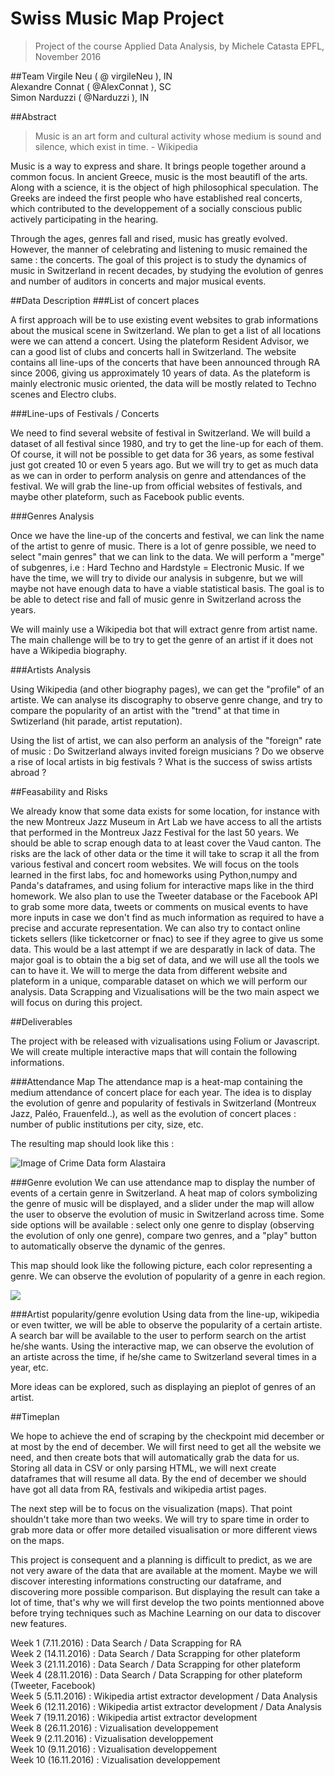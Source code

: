 # Swiss Music Map Project
> Project of the course Applied Data Analysis, by Michele Catasta
EPFL, November 2016

##Team
Virgile Neu ( @ virgileNeu ), IN  
Alexandre Connat ( @AlexConnat ), SC  
Simon Narduzzi ( @Narduzzi ), IN


##Abstract
> Music is an art form and cultural activity whose medium is sound and silence, which exist in time. - Wikipedia  

Music is a way to express and share. It brings people together around a common focus. In ancient Greece, 
music is the most beautifl of the arts. Along with a science, it is the object of high philosophical speculation. The Greeks
are indeed the first people who have established real concerts, which contributed to the developpement of a socially 
conscious public actively participating in the hearing.

Through the ages, genres fall and rised, music has greatly evolved. However, the manner of celebrating and listening to music
 remained the same : the concerts.
 The goal of this project is to study the dynamics of music in Switzerland in recent decades, by studying the evolution of genres
 and number of auditors in concerts and major musical events.


##Data Description
###List of concert places

A first approach will be to use existing event websites to grab informations about the musical scene in Switzerland. We plan to get a list of all locations were we can attend a concert. Using the plateform Resident Advisor, we can a good list of clubs and concerts hall in Switzerland. The website contains all line-ups of the concerts that have been announced through RA since 2006, giving us approximately 10 years of data. As the plateform is mainly electronic music oriented, the data will be mostly related to Techno scenes and Electro clubs.

###Line-ups of Festivals / Concerts

We need to find several website of festival in Switzerland. We will build a dataset of all festival since 1980, and try to get the line-up for each of them. Of course, it will not be possible to get data for 36 years, as some festival just got created 10 or even 5 years ago. But we will try to get as much data as we can in order to perform analysis on genre and attendances of the festival. We will grab the line-up from official websites of festivals, and maybe other plateform, such as Facebook public events.

###Genres Analysis

Once we have the line-up of the concerts and festival, we can link the name of the artist to genre of music. There is a lot of genre possible, we need to select "main genres" that we can link to the data. We will perform a "merge" of subgenres, i.e : Hard Techno and Hardstyle = Electronic Music. If we have the time, we will try to divide our analysis in subgenre, but we will maybe not have enough data to have a viable statistical basis. The goal is to be able to detect rise and fall of music genre in Switzerland across the years.

We will mainly use a Wikipedia bot that will extract genre from artist name. The main challenge will be to try to get the genre of an artist if it does not have a Wikipedia biography.

###Artists Analysis

Using Wikipedia (and other biography pages), we can get the "profile" of an artiste. We can analyse its discography to observe genre change, and try to compare the popularity of an artist with the "trend" at that time in Swtizerland (hit parade, artist reputation).

Using the list of artist, we can also perform an analysis of the "foreign" rate of music : Do Switzerland always invited foreign musicians ? Do we observe a rise of local artists in big festivals ? What is the success of swiss artists abroad ?

##Feasability and Risks

We already know that some data exists for some location, for instance with the new Montreux Jazz Museum in Art Lab we have access to all the artists that performed in the Montreux Jazz Festival for the last 50 years. We should be able to scrap enough data to at least cover the Vaud canton. The risks are the lack of other data or the time it will take to scrap it all the from various festival and concert room websites.
We will focus on the tools learned in the first labs, foc and homeworks using Python,numpy and Panda's dataframes, and using folium for interactive maps like in the third homework.
We also plan to use the Tweeter database or the Facebook API to grab some more data, tweets or comments on musical events to have more inputs in case we don't find as much information as required to have a precise and accurate representation.
We can also try to contact online tickets sellers (like ticketcorner or fnac) to see if they agree to give us some data. This would be a last attempt if we are desparatly in lack of data.
The major goal is to obtain the a big set of data, and we will use all the tools we can to have it. We will to merge the data from different website and plateform in a unique, comparable dataset on which we will perform our analysis. Data Scrapping and Vizualisations will be the two main aspect we will focus on during this project.

##Deliverables

The project with be released with vizualisations using Folium or Javascript. We will create multiple interactive maps that will contain the following informations.

###Attendance Map
The attendance map is a heat-map containing the medium attendance of concert place for each year. The idea is to display the evolution of genre and popularity of festivals in Switzerland (Montreux Jazz, Paléo, Frauenfeld..), as well as the evolution of concert places : number of public institutions per city, size, etc.

The resulting map should look like this :

![Image of Crime Data form Alastaira](https://alastaira.files.wordpress.com/2011/02/image24.png)

###Genre evolution
We can use attendance map to display the number of events of a certain genre in Switzerland. A heat map of colors symbolizing the genre of music will be displayed, and a slider under the map will allow the user to observe the evolution of music in Switzerland across time. Some side options will be available : select only one genre to display (observing the evolution of only one genre), compare two genres, and a "play" button to automatically observe the dynamic of the genres.

This map should look like the following picture, each color representing a genre. We can observe the evolution of popularity of a genre in each region. 

![](http://www.zw3b.fr/var/contents/links/59/imgs/internet-census-2012.gif)

###Artist popularity/genre evolution
Using data from the line-up, wikipedia or even twitter, we will be able to observe the popularity of a certain artiste. A search bar will be available to the user to perform search on the artist he/she wants. Using the interactive map, we can observe the evolution of an artiste across the time, if he/she came to Switzerland several times in a year, etc.

More ideas can be explored, such as displaying an pieplot of genres of an artist.

##Timeplan

We hope to achieve the end of scraping by the checkpoint mid december or at most by the end of december. We will first need to get all the website we need, and then create bots that will automatically grab the data for us. Storing all data in CSV or only parsing HTML, we will next create dataframes that will resume all data. 
By the end of december we should have got all data from RA, festivals and wikipedia artist pages.

The next step will be to focus on the visualization (maps). That point shouldn't take more than two weeks. We will try to spare time in order to grab more data or offer more detailed visualisation or more different views on the maps. 

This project is consequent and a planning is difficult to predict, as we are not very aware of the data that are available at the moment. Maybe we will discover interesting informations constructing our dataframe, and discovering more possible comparison. But displaying the result can take a lot of time, that's why we will first develop the two points mentionned above before trying techniques such as Machine Learning on our data to discover new features.

Week 1 (7.11.2016) : Data Search / Data Scrapping for RA  
Week 2 (14.11.2016) : Data Search / Data Scrapping for other plateform  
Week 3 (21.11.2016) : Data Search / Data Scrapping for other plateform  
Week 4 (28.11.2016) : Data Search / Data Scrapping for other plateform (Tweeter, Facebook)  
Week 5 (5.11.2016) : Wikipedia artist extractor development / Data Analysis  
Week 6 (12.11.2016) : Wikipedia artist extractor development / Data Analysis  
Week 7 (19.11.2016) : Wikipedia artist extractor development  
Week 8 (26.11.2016) : Vizualisation developpement  
Week 9 (2.11.2016) : Vizualisation developpement  
Week 10 (9.11.2016) : Vizualisation developpement  
Week 10 (16.11.2016) : Vizualisation developpement  
